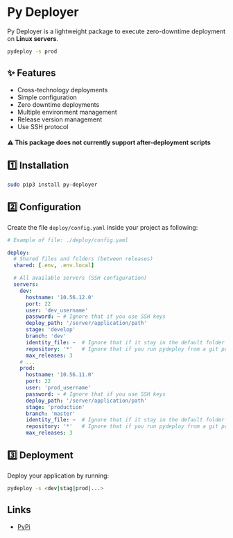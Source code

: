 # Py Deployer

Py Deployer is a lightweight package to execute zero-downtime deployment on **Linux servers**.

```bash
pydeploy -s prod
```

## ✨ Features

- Cross-technology deployments
- Simple configuration
- Zero downtime deployments
- Multiple environment management
- Release version management
- Use SSH protocol

#### ⚠ This package does not currently support after-deployment scripts

## 1️⃣ Installation

```bash
sudo pip3 install py-deployer
```

## 2️⃣ Configuration

Create the file `deploy/config.yaml` inside your project as following:

```yaml
# Example of file: ./deploy/config.yaml

deploy:
  # Shared files and folders (between releases)
  shared: [.env, .env.local]

  # All available servers (SSH configuration)
  servers:
    dev:
      hostname: '10.56.12.0'
      port: 22
      user: 'dev_username'
      password: ~ # Ignore that if you use SSH keys
      deploy_path: '/server/application/path'
      stage: 'develop'
      branch: 'dev'
      identity_file: ~  # Ignore that if it stay in the default folder (~/.ssh)
      repository: '*'   # Ignore that if you run pydeploy from a git project directory
      max_releases: 3
    # ...
    prod:
      hostname: '10.56.11.0'
      port: 22
      user: 'prod_username'
      password: ~ # Ignore that if you use SSH keys
      deploy_path: '/server/application/path'
      stage: 'production'
      branch: 'master'
      identity_file: ~  # Ignore that if it stay in the default folder (~/.ssh)
      repository: '*'   # Ignore that if you run pydeploy from a git project directory
      max_releases: 3


```

## 3️⃣ Deployment

Deploy your application by running:

```bash
pydeploy -s <dev|stag|prod|...>
```

## Links

- [PyPi](https://pypi.org/project/py-deployer/)